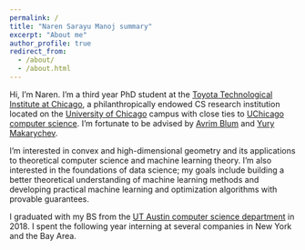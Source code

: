 ```yaml
---
permalink: /
title: "Naren Sarayu Manoj summary"
excerpt: "About me"
author_profile: true
redirect_from: 
  - /about/
  - /about.html
---
```


Hi, I’m Naren. I’m a third year PhD student at the [Toyota Technological Institute at Chicago](https://ttic.edu), a philanthropically endowed CS research institution located on the [University of Chicago](https://uchicago.edu) campus with close ties to [UChicago computer science](https://cs.uchicago.edu). I’m fortunate to be advised by [Avrim Blum](https://home.ttic.edu/~avrim/) and [Yury Makarychev](https://home.ttic.edu/~yury/).

I’m interested in convex and high-dimensional geometry and its applications to theoretical computer science and machine learning theory. I’m also interested in the foundations of data science; my goals include building a better theoretical understanding of machine learning methods and developing practical machine learning and optimization algorithms with provable guarantees.

I graduated with my BS from the [UT Austin computer science department](https://cs.utexas.edu) in 2018. I spent the following year interning at several companies in New York and the Bay Area.
